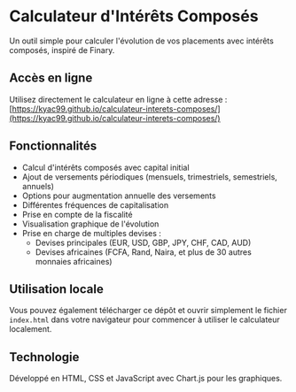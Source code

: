 # Calculateur d'Intérêts Composés

Un outil simple pour calculer l'évolution de vos placements avec intérêts composés, inspiré de Finary.

## Accès en ligne

Utilisez directement le calculateur en ligne à cette adresse : [https://kyac99.github.io/calculateur-interets-composes/](https://kyac99.github.io/calculateur-interets-composes/)

## Fonctionnalités

- Calcul d'intérêts composés avec capital initial
- Ajout de versements périodiques (mensuels, trimestriels, semestriels, annuels)
- Options pour augmentation annuelle des versements
- Différentes fréquences de capitalisation
- Prise en compte de la fiscalité
- Visualisation graphique de l'évolution
- Prise en charge de multiples devises :
  - Devises principales (EUR, USD, GBP, JPY, CHF, CAD, AUD)
  - Devises africaines (FCFA, Rand, Naira, et plus de 30 autres monnaies africaines)

## Utilisation locale

Vous pouvez également télécharger ce dépôt et ouvrir simplement le fichier `index.html` dans votre navigateur pour commencer à utiliser le calculateur localement.

## Technologie

Développé en HTML, CSS et JavaScript avec Chart.js pour les graphiques.